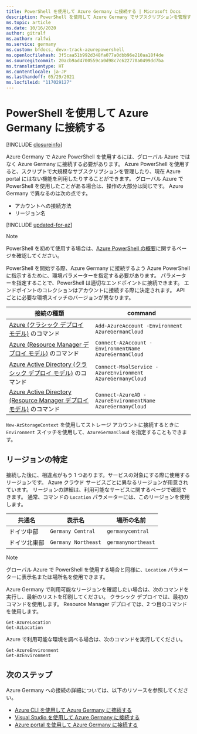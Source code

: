 ```yaml
---
title: PowerShell を使用して Azure Germany に接続する | Microsoft Docs
description: PowerShell を使用して Azure Germany でサブスクリプションを管理する方法についての情報
ms.topic: article
ms.date: 10/16/2020
author: gitralf
ms.author: ralfwi
ms.service: germany
ms.custom: bfdocs, devx-track-azurepowershell
ms.openlocfilehash: 3f5caa51b992d348fa077a0dbb96e210aa18f4de
ms.sourcegitcommit: 20acb9ad4700559ca0d98c7c622770a0499dd7ba
ms.translationtype: HT
ms.contentlocale: ja-JP
ms.lasthandoff: 05/29/2021
ms.locfileid: "117029127"
---
```

# <a name="connect-to-azure-germany-by-using-powershell"></a>PowerShell を使用して Azure Germany に接続する

[!INCLUDE [closureinfo](../../includes/germany-closure-info.md)]

Azure Germany で Azure PowerShell を使用するには、グローバル Azure ではなく Azure Germany に接続する必要があります。 Azure PowerShell を使用すると、スクリプトで大規模なサブスクリプションを管理したり、現在 Azure portal にはない機能を利用したりすることができます。 グローバル Azure で PowerShell を使用したことがある場合は、操作の大部分は同じです。 Azure Germany で異なるのは次の点です。

* アカウントへの接続方法
* リージョン名

[!INCLUDE [updated-for-az](../../includes/updated-for-az.md)]

> [!NOTE]
> PowerShell を初めて使用する場合は、[Azure PowerShell の概要](/powershell/azure/)に関するページを確認してください。

PowerShell を開始する際、Azure Germany に接続するよう Azure PowerShell に指示するために、環境パラメーターを指定する必要があります。 パラメーターを指定することで、PowerShell は適切なエンドポイントに接続できます。 エンドポイントのコレクションはアカウントに接続する際に決定されます。 API ごとに必要な環境スイッチのバージョンが異なります。

| 接続の種類 | command |
| --- | --- |
| [Azure (クラシック デプロイ モデル)](/powershell/azure) のコマンド |`Add-AzureAccount -Environment AzureGermanCloud` |
| [Azure (Resource Manager デプロイ モデル)](/powershell/azure) のコマンド |`Connect-AzAccount -EnvironmentName AzureGermanCloud` |
| [Azure Active Directory (クラシック デプロイ モデル)](/previous-versions/azure/jj151815(v=azure.100)) のコマンド |`Connect-MsolService -AzureEnvironment AzureGermanyCloud` |
| [Azure Active Directory (Resource Manager デプロイ モデル)](../azure-resource-manager/management/deployment-models.md) のコマンド |`Connect-AzureAD -AzureEnvironmentName AzureGermanyCloud` |

`New-AzStorageContext` を使用してストレージ アカウントに接続するときに `Environment` スイッチを使用して、`AzureGermanCloud` を指定することもできます。

## <a name="determining-region"></a>リージョンの特定
接続した後に、相違点がもう 1 つあります。サービスの対象にする際に使用するリージョンです。 Azure クラウド サービスごとに異なるリージョンが用意されています。 リージョンの詳細は、利用可能なサービスに関するページで確認できます。 通常、コマンドの `Location` パラメーターには、このリージョンを使用します。


| 共通名 | 表示名 | 場所の名前 |
| --- | --- | --- |
| ドイツ中部 |`Germany Central` | `germanycentral` |
| ドイツ北東部 |`Germany Northeast` | `germanynortheast` |


> [!NOTE]
> グローバル Azure で PowerShell を使用する場合と同様に、`Location` パラメーターに表示名または場所名を使用できます。
>
>

Azure Germany で利用可能なリージョンを確認したい場合は、次のコマンドを実行し、最新のリストを印刷してください。 クラシック デプロイでは、最初のコマンドを使用します。 Resource Manager デプロイでは、2 つ目のコマンドを使用します。

```azurepowershell
Get-AzureLocation
Get-AzLocation
```

Azure で利用可能な環境を調べる場合は、次のコマンドを実行してください。

```azurepowershell
Get-AzureEnvironment
Get-AzEnvironment
```

## <a name="next-steps"></a>次のステップ
Azure Germany への接続の詳細については、以下のリソースを参照してください。

* [Azure CLI を使用して Azure Germany に接続する](./germany-get-started-connect-with-cli.md)
* [Visual Studio を使用して Azure Germany に接続する](./germany-get-started-connect-with-vs.md)
* [Azure portal を使用して Azure Germany に接続する](./germany-get-started-connect-with-portal.md)
